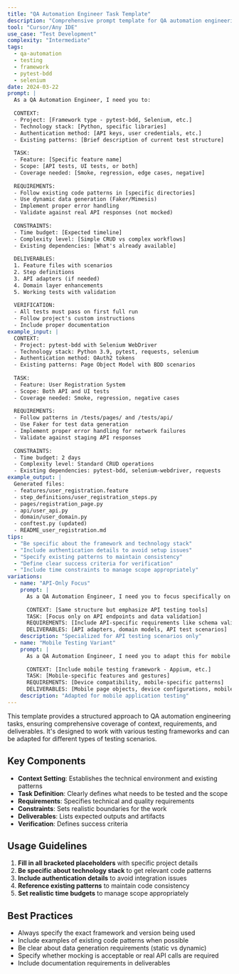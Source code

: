 ```yaml
---
title: "QA Automation Engineer Task Template"
description: "Comprehensive prompt template for QA automation engineering tasks with specific context and requirements"
tool: "Cursor/Any IDE"
use_case: "Test Development"
complexity: "Intermediate"
tags:
  - qa-automation
  - testing
  - framework
  - pytest-bdd
  - selenium
date: 2024-03-22
prompt: |
  As a QA Automation Engineer, I need you to:
  
  CONTEXT:
  - Project: [Framework type - pytest-bdd, Selenium, etc.]
  - Technology stack: [Python, specific libraries]
  - Authentication method: [API keys, user credentials, etc.]
  - Existing patterns: [Brief description of current test structure]
  
  TASK:
  - Feature: [Specific feature name]
  - Scope: [API tests, UI tests, or both]
  - Coverage needed: [Smoke, regression, edge cases, negative]
  
  REQUIREMENTS:
  - Follow existing code patterns in [specific directories]
  - Use dynamic data generation (Faker/Mimesis)
  - Implement proper error handling
  - Validate against real API responses (not mocked)
  
  CONSTRAINTS:
  - Time budget: [Expected timeline]
  - Complexity level: [Simple CRUD vs complex workflows]
  - Existing dependencies: [What's already available]
  
  DELIVERABLES:
  1. Feature files with scenarios
  2. Step definitions
  3. API adapters (if needed)
  4. Domain layer enhancements
  5. Working tests with validation
  
  VERIFICATION:
  - All tests must pass on first full run
  - Follow project's custom instructions
  - Include proper documentation
example_input: |
  CONTEXT:
  - Project: pytest-bdd with Selenium WebDriver
  - Technology stack: Python 3.9, pytest, requests, selenium
  - Authentication method: OAuth2 tokens
  - Existing patterns: Page Object Model with BDD scenarios
  
  TASK:
  - Feature: User Registration System
  - Scope: Both API and UI tests
  - Coverage needed: Smoke, regression, negative cases
  
  REQUIREMENTS:
  - Follow patterns in /tests/pages/ and /tests/api/
  - Use Faker for test data generation
  - Implement proper error handling for network failures
  - Validate against staging API responses
  
  CONSTRAINTS:
  - Time budget: 2 days
  - Complexity level: Standard CRUD operations
  - Existing dependencies: pytest-bdd, selenium-webdriver, requests
example_output: |
  Generated files:
  - features/user_registration.feature
  - step_definitions/user_registration_steps.py
  - pages/registration_page.py
  - api/user_api.py
  - domain/user_domain.py
  - conftest.py (updated)
  - README_user_registration.md
tips:
  - "Be specific about the framework and technology stack"
  - "Include authentication details to avoid setup issues"
  - "Specify existing patterns to maintain consistency"
  - "Define clear success criteria for verification"
  - "Include time constraints to manage scope appropriately"
variations:
  - name: "API-Only Focus"
    prompt: |
      As a QA Automation Engineer, I need you to focus specifically on API testing:
      
      CONTEXT: [Same structure but emphasize API testing tools]
      TASK: [Focus only on API endpoints and data validation]
      REQUIREMENTS: [Include API-specific requirements like schema validation]
      DELIVERABLES: [API adapters, domain models, API test scenarios]
    description: "Specialized for API testing scenarios only"
  - name: "Mobile Testing Variant"
    prompt: |
      As a QA Automation Engineer, I need you to adapt this for mobile testing:
      
      CONTEXT: [Include mobile testing framework - Appium, etc.]
      TASK: [Mobile-specific features and gestures]
      REQUIREMENTS: [Device compatibility, mobile-specific patterns]
      DELIVERABLES: [Mobile page objects, device configurations, mobile test scenarios]
    description: "Adapted for mobile application testing"
---
```


This template provides a structured approach to QA automation engineering tasks, ensuring comprehensive coverage of context, requirements, and deliverables. It's designed to work with various testing frameworks and can be adapted for different types of testing scenarios.

## Key Components

- **Context Setting**: Establishes the technical environment and existing patterns
- **Task Definition**: Clearly defines what needs to be tested and the scope
- **Requirements**: Specifies technical and quality requirements
- **Constraints**: Sets realistic boundaries for the work
- **Deliverables**: Lists expected outputs and artifacts
- **Verification**: Defines success criteria

## Usage Guidelines

1. **Fill in all bracketed placeholders** with specific project details
2. **Be specific about technology stack** to get relevant code patterns
3. **Include authentication details** to avoid integration issues
4. **Reference existing patterns** to maintain code consistency
5. **Set realistic time budgets** to manage scope appropriately

## Best Practices

- Always specify the exact framework and version being used
- Include examples of existing code patterns when possible
- Be clear about data generation requirements (static vs dynamic)
- Specify whether mocking is acceptable or real API calls are required
- Include documentation requirements in deliverables 